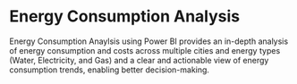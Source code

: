 # Energy Consumption Analysis
Energy Consumption Anaylsis using Power BI provides an in-depth analysis of energy consumption and costs across multiple cities and energy types (Water, Electricity, and Gas) and a clear and actionable view of energy consumption trends, enabling better decision-making.
